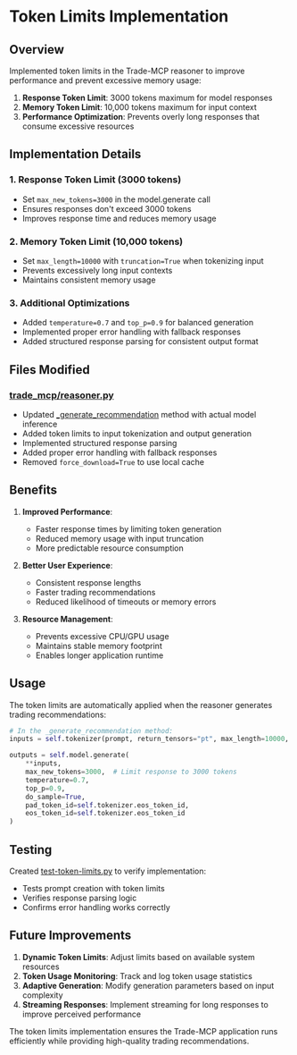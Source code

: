 # Token Limits Implementation

## Overview

Implemented token limits in the Trade-MCP reasoner to improve performance and prevent excessive memory usage:

1. **Response Token Limit**: 3000 tokens maximum for model responses
2. **Memory Token Limit**: 10,000 tokens maximum for input context
3. **Performance Optimization**: Prevents overly long responses that consume excessive resources

## Implementation Details

### 1. Response Token Limit (3000 tokens)
- Set `max_new_tokens=3000` in the model.generate call
- Ensures responses don't exceed 3000 tokens
- Improves response time and reduces memory usage

### 2. Memory Token Limit (10,000 tokens)
- Set `max_length=10000` with `truncation=True` when tokenizing input
- Prevents excessively long input contexts
- Maintains consistent memory usage

### 3. Additional Optimizations
- Added `temperature=0.7` and `top_p=0.9` for balanced generation
- Implemented proper error handling with fallback responses
- Added structured response parsing for consistent output format

## Files Modified

### [trade_mcp/reasoner.py](file:///n:/autoinvestor/trade_mcp/reasoner.py)
- Updated [_generate_recommendation](file:///n:/autoinvestor/trade_mcp/reasoner.py#L173-L283) method with actual model inference
- Added token limits to input tokenization and output generation
- Implemented structured response parsing
- Added proper error handling with fallback responses
- Removed `force_download=True` to use local cache

## Benefits

1. **Improved Performance**: 
   - Faster response times by limiting token generation
   - Reduced memory usage with input truncation
   - More predictable resource consumption

2. **Better User Experience**:
   - Consistent response lengths
   - Faster trading recommendations
   - Reduced likelihood of timeouts or memory errors

3. **Resource Management**:
   - Prevents excessive CPU/GPU usage
   - Maintains stable memory footprint
   - Enables longer application runtime

## Usage

The token limits are automatically applied when the reasoner generates trading recommendations:

```python
# In the _generate_recommendation method:
inputs = self.tokenizer(prompt, return_tensors="pt", max_length=10000, truncation=True)

outputs = self.model.generate(
    **inputs,
    max_new_tokens=3000,  # Limit response to 3000 tokens
    temperature=0.7,
    top_p=0.9,
    do_sample=True,
    pad_token_id=self.tokenizer.eos_token_id,
    eos_token_id=self.tokenizer.eos_token_id
)
```

## Testing

Created [test-token-limits.py](file:///n:/autoinvestor/test-token-limits.py) to verify implementation:
- Tests prompt creation with token limits
- Verifies response parsing logic
- Confirms error handling works correctly

## Future Improvements

1. **Dynamic Token Limits**: Adjust limits based on available system resources
2. **Token Usage Monitoring**: Track and log token usage statistics
3. **Adaptive Generation**: Modify generation parameters based on input complexity
4. **Streaming Responses**: Implement streaming for long responses to improve perceived performance

The token limits implementation ensures the Trade-MCP application runs efficiently while providing high-quality trading recommendations.